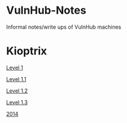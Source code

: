 # VulnHub-Notes
Informal notes/write ups of VulnHub machines

# Kioptrix
[Level 1](https://github.com/BrunoCaseiro/VulnHub-Notes/blob/main/Kioptrix/Level%201.pdf)

[Level 1.1](https://github.com/BrunoCaseiro/VulnHub-Notes/blob/main/Kioptrix/Level%201.1.pdf)

[Level 1.2](https://github.com/BrunoCaseiro/VulnHub-Notes/blob/main/Kioptrix/Level%201.2.pdf)

[Level 1.3](https://github.com/BrunoCaseiro/VulnHub-Notes/blob/main/Kioptrix/Level%201.3.pdf)

[2014]()
